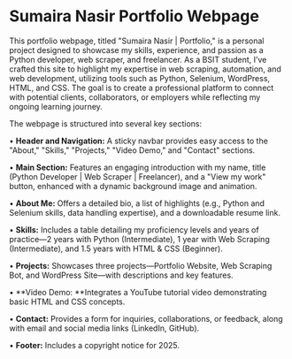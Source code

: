 # Sumaira Nasir Portfolio Webpage
This portfolio webpage, titled "Sumaira Nasir | Portfolio," is a personal project designed to showcase my skills, experience, and passion as a Python developer, web scraper, and freelancer. As a BSIT student, I’ve crafted this site to highlight my expertise in web scraping, automation, and web development, utilizing tools such as Python, Selenium, WordPress, HTML, and CSS. The goal is to create a professional platform to connect with potential clients, collaborators, or employers while reflecting my ongoing learning journey.

The webpage is structured into several key sections:

•	**Header and Navigation:** A sticky navbar provides easy access to the "About," "Skills," "Projects," "Video Demo," and "Contact" sections.

•	**Main Section:** Features an engaging introduction with my name, title (Python Developer | Web Scraper | Freelancer), and a "View my work" button, enhanced with a dynamic background image and animation.

•	**About Me:** Offers a detailed bio, a list of highlights (e.g., Python and Selenium skills, data handling expertise), and a downloadable resume link.

•	**Skills:** Includes a table detailing my proficiency levels and years of practice—2 years with Python (Intermediate), 1 year with Web Scraping (Intermediate), and 1.5 years with HTML & CSS (Beginner).

•	**Projects:** Showcases three projects—Portfolio Website, Web Scraping Bot, and WordPress Site—with descriptions and key features.

•	**Video Demo: **Integrates a YouTube tutorial video demonstrating basic HTML and CSS concepts.

•	**Contact:** Provides a form for inquiries, collaborations, or feedback, along with email and social media links (LinkedIn, GitHub).

•	**Footer:** Includes a copyright notice for 2025.
